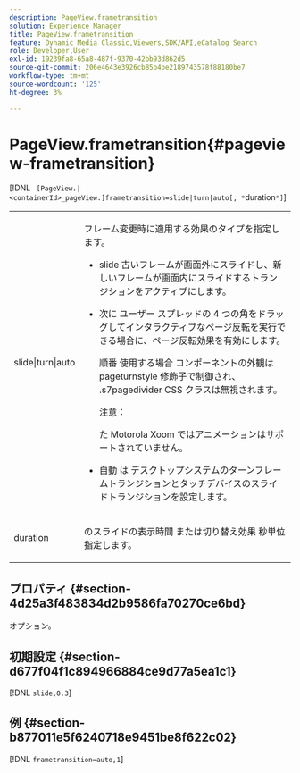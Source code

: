 ```yaml
---
description: PageView.frametransition
solution: Experience Manager
title: PageView.frametransition
feature: Dynamic Media Classic,Viewers,SDK/API,eCatalog Search
role: Developer,User
exl-id: 19239fa8-65a8-487f-9370-42bb93d862d5
source-git-commit: 206e4643e3926cb85b4be2189743578f88180be7
workflow-type: tm+mt
source-wordcount: '125'
ht-degree: 3%

---
```


# PageView.frametransition{#pageview-frametransition}

[!DNL ` [PageView.|<containerId>_pageView.]frametransition=slide|turn|auto[, *`duration`*]`]

<table id="table_625D0EEDA21B46FEA3F5CF7DDF769B50"> 
 <tbody> 
  <tr> 
   <td colname="col1"> <p> <span class="codeph"> slide|turn|auto</span> </p> </td> 
   <td colname="col2"> <p> フレーム変更時に適用する効果のタイプを指定します。 </p> <p> 
     <ul id="ul_4224B7C2722A4185A8BD48703D019AA1"> 
      <li id="li_8482037F8E1C4F11A84DF51790A073FE"> <p><span class="codeph"> slide</span> 古いフレームが画面外にスライドし、新しいフレームが画面内にスライドするトランジションをアクティブにします。 </p> </li> 
      <li id="li_CE9A99564DF348D0A76AB2A5945155A5"> <p>次に <span class="codeph"> ユーザー </span> スプレッドの 4 つの角をドラッグしてインタラクティブなページ反転を実行できる場合に、ページ反転効果を有効にします。 </p> <p>順番 <span class="codeph"> 使用する場合 </span> コンポーネントの外観は <span class="codeph"> pageturnstyle</span> 修飾子で制御され、<span class="codeph"> .s7pagedivider</span> CSS クラスは無視されます。 </p> <p>注意：  <p><span class="codeph"> た </span>Motorola Xoom ではアニメーションはサポートされていません。 </p> </p> </li> 
      <li id="li_79F85B0429CD4B389399FB3823FE767F"> <p> 自動 <span class="codeph"> は </span> デスクトップシステムのターンフレームトランジションとタッチデバイスのスライドトランジションを設定します。 </p> </li> 
     </ul> </p> </td> 
  </tr> 
  <tr> 
   <td colname="col1"> <p><span class="codeph"><span class="varname"> duration</span></span> </p> </td> 
   <td colname="col2"> <p><span class="codeph"> のスライドの表示時間 </span> または切り替え効果 <span class="codeph"> 秒単位 </span> 指定します。 </p> </td> 
  </tr> 
 </tbody> 
</table>

## プロパティ {#section-4d25a3f483834d2b9586fa70270ce6bd}

オプション。

## 初期設定 {#section-d677f04f1c894966884ce9d77a5ea1c1}

[!DNL `slide,0.3`]

## 例 {#section-b877011e5f6240718e9451be8f622c02}

[!DNL `frametransition=auto,1`]
